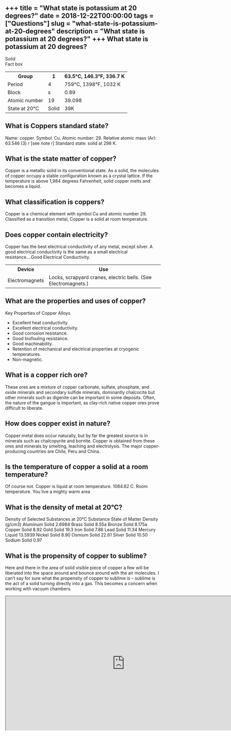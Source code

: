 +++
title = "What state is potassium at 20 degrees?"
date = 2018-12-22T00:00:00
tags = ["Questions"]
slug = "what-state-is-potassium-at-20-degrees"
description = "What state is potassium at 20 degrees?"
+++
What state is potassium at 20 degrees?
--------------------------------------

Solid  
Fact box

<table><tr><th>Group</th><th>1</th><th>63.5°C, 146.3°F, 336.7 K</th></tr><tr><td>Period</td><td>4</td><td>759°C, 1398°F, 1032 K</td></tr><tr><td>Block</td><td>s</td><td>0.89</td></tr><tr><td>Atomic number</td><td>19</td><td>39.098</td></tr><tr><td>State at 20°C</td><td>Solid</td><td>39K</td></tr></table>

What is Coppers standard state?
-------------------------------

Name: copper. Symbol: Cu. Atomic number: 29. Relative atomic mass (Ar): 63.546 (3) r \[see note r\] Standard state: solid at 298 K.

What is the state matter of copper?
-----------------------------------

Copper is a metallic solid in its conventional state. As a solid, the molecules of copper occupy a stable configuration known as a crystal lattice. If the temperature is above 1,984 degrees Fahrenheit, solid copper melts and becomes a liquid.

What classification is coppers?
-------------------------------

Copper is a chemical element with symbol Cu and atomic number 29. Classified as a transition metal, Copper is a solid at room temperature.

Does copper contain electricity?
--------------------------------

Copper has the best electrical conductivity of any metal, except silver. A good electrical conductivity is the same as a small electrical resistance….Good Electrical Conductivity.

<table><tr><th>Device</th><th>Use</th></tr><tr><td>Electromagnets</td><td>Locks, scrapyard cranes, electric bells. (See Electromagnets.)</td></tr></table>

What are the properties and uses of copper?
-------------------------------------------

Key Properties of Copper Alloys

- Excellent heat conductivity.
- Excellent electrical conductivity.
- Good corrosion resistance.
- Good biofouling resistance.
- Good machinability.
- Retention of mechanical and electrical properties at cryogenic temperatures.
- Non-magnetic.

What is a copper rich ore?
--------------------------

These ores are a mixture of copper carbonate, sulfate, phosphate, and oxide minerals and secondary sulfide minerals, dominantly chalcocite but other minerals such as digenite can be important in some deposits. Often, the nature of the gangue is important, as clay-rich native copper ores prove difficult to liberate.

How does copper exist in nature?
--------------------------------

Copper metal does occur naturally, but by far the greatest source is in minerals such as chalcopyrite and bornite. Copper is obtained from these ores and minerals by smelting, leaching and electrolysis. The major copper-producing countries are Chile, Peru and China.

Is the temperature of copper a solid at a room temperature?
-----------------------------------------------------------

Of course not. Copper is liquid at room temperature. 1084.62 C. Room temperature. You live a mighty warm area

What is the density of metal at 20°C?
-------------------------------------

Density of Selected Substances at 20°C Substance State of Matter Density (g/cm3) Aluminum Solid 2.6984 Brass Solid 8.55a Bronze Solid 8.175a Copper Solid 8.92 Gold Solid 19.3 Iron Solid 7.86 Lead Solid 11.34 Mercury Liquid 13.5939 Nickel Solid 8.90 Osmium Solid 22.61 Silver Solid 10.50 Sodium Solid 0.97

What is the propensity of copper to sublime?
--------------------------------------------

Here and there in the area of solid visible piece of copper a few will be liberated into the space around and bounce around with the air molecules. I can’t say for sure what the propensity of copper to sublime is – sublime is the act of a solid turning directly into a gas. This becomes a concern when working with vacuum chambers.

<iframe allow="accelerometer; autoplay; clipboard-write; encrypted-media; gyroscope; picture-in-picture" allowfullscreen="" class="__youtube_prefs__  epyt-is-override  no-lazyload" data-no-lazy="1" data-origheight="433" data-origwidth="770" data-skipgform_ajax_framebjll="" height="433" id="_ytid_39268" loading="lazy" src="https://www.youtube.com/embed/uFgBGcuZTyI?enablejsapi=1&autoplay=0&cc_load_policy=0&cc_lang_pref=&iv_load_policy=1&loop=0&modestbranding=0&rel=1&fs=1&playsinline=0&autohide=2&theme=dark&color=red&controls=1&" title="YouTube player" width="770"></iframe>